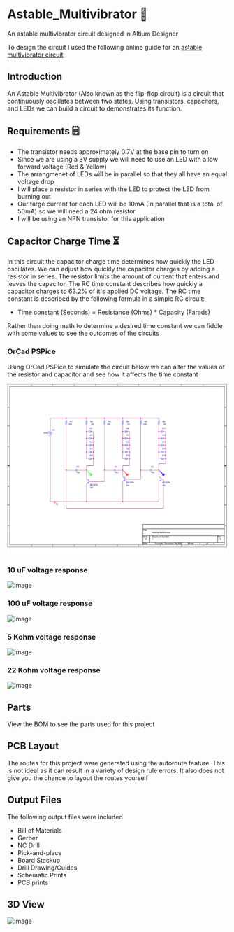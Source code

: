 # Astable_Multivibrator 🚨
An astable multivibrator circuit designed in Altium Designer

To design the circuit I used the following online guide for an [astable multivibrator circuit](https://www.youtube.com/watch?v=8-BwTmkiMdA&list=PLakVZ0BpR4sJ6X_1DzXHXROfP__xrr5UG&ab_channel=TheEngineeringMindset)

## Introduction
An Astable Multivibrator (Also known as the flip-flop circuit) is a circuit that continuously oscillates between two states. Using transistors, capacitors, and LEDs we can build a circuit to demonstrates its function. 

## Requirements 🗒️
* The transistor needs approximately 0.7V at the base pin to turn on
* Since we are using a 3V supply we will need to use an LED with a low forward voltage (Red & Yellow)
* The arrangmenet of LEDs will be in parallel so that they all have an equal voltage drop 
* I will place a resistor in series with the LED to protect the LED from burning out
* Our targe current for each LED will be 10mA (In parallel that is a total of 50mA) so we will need a 24 ohm resistor 
* I will be using an NPN transistor for this application

## Capacitor Charge Time ⏳
In this circuit the capacitor charge time determines how quickly the LED oscillates. We can adjust how quickly the capacitor charges by adding a resistor in series. The resistor limits the amount of current that enters and leaves the capacitor. The RC time constant describes how quickly a capacitor charges to 63.2% of it's applied DC voltage. The RC time constant is described by the following formula in a simple RC circuit:
* Time constant (Seconds) = Resistance (Ohms) * Capacity (Farads)

Rather than doing math to determine a desired time constant we can fiddle with some values to see the outcomes of the circuits

### OrCad PSPice 
Using OrCad PSPice to simulate the circuit below we can alter the values of the resistor and capacitor and see how it affects the time constant

<p> 
    <img src="https://github.com/Raziz1/Astable_Multivibrator/blob/main/assets/astable_schematic-1.png? raw=true" >
</p> 

### 10 uF voltage response
![image](https://user-images.githubusercontent.com/73625971/209918624-abe01d37-ddb3-4fa4-9b29-4c6e90a2f784.png)

### 100 uF voltage response
![image](https://user-images.githubusercontent.com/73625971/209918794-080cdb8e-b53d-4b29-b3a3-4873efc768ff.png)

### 5 Kohm voltage response
![image](https://user-images.githubusercontent.com/73625971/209919322-2ec8d4ef-e8a1-49ee-9898-866a037290d9.png)

### 22 Kohm voltage response
![image](https://user-images.githubusercontent.com/73625971/209918794-080cdb8e-b53d-4b29-b3a3-4873efc768ff.png)


## Parts
View the BOM to see the parts used for this project

## PCB Layout
The routes for this project were generated using the autoroute feature. This is not ideal as it can result in a variety of design rule errors. It also does not give you the chance to layout the routes yourself

## Output Files
The following output files were included

* Bill of Materials
* Gerber
* NC Drill
* Pick-and-place
* Board Stackup
* Drill Drawing/Guides
* Schematic Prints
* PCB prints

## 3D View
<img width="441" alt="image" src="https://user-images.githubusercontent.com/73625971/210120348-289c9fdd-42e6-4ce6-92a7-0e84b9af5df6.png">

